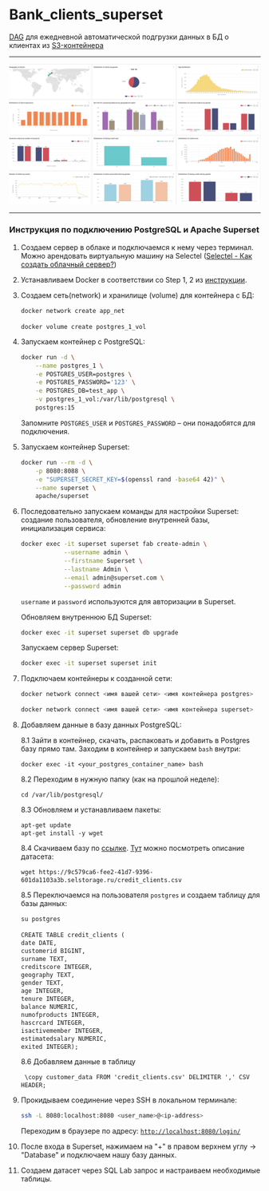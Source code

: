 # Bank_clients_superset

[DAG](bank_user_data-dag.py) для ежедневной автоматической подгрузки данных в БД о клиентах из [S3-контейнера](https://9c579ca6-fee2-41d7-9396-601da1103a3b.selstorage.ru/new_clients.csv)

---------

![screenshot](bank_client_superset.png)


---------

### Инструкция по подключению PostgreSQL и Apache Superset ###

1. Создаем сервер в облаке и подключаемся к нему через терминал. Можно арендовать виртуальную машину на Selectel ([Selectel - Как создать облачный сервер?](https://docs.selectel.ru/cloud/servers/create/create-server/)) 
2. Устанавливаем Docker в соответствии со Step 1, 2 из [инструкции](https://www.digitalocean.com/community/tutorials/how-to-install-and-use-docker-on-ubuntu-22-04).
3. Создаем сеть(network) и хранилище (volume) для контейнера с БД:
    ```
    docker network create app_net
    
    docker volume create postgres_1_vol
    ```

4. Запускаем контейнер с PostgreSQL:
    ```bash
    docker run -d \
        --name postgres_1 \
        -e POSTGRES_USER=postgres \
        -e POSTGRES_PASSWORD='123' \
        -e POSTGRES_DB=test_app \
        -v postgres_1_vol:/var/lib/postgresql \
        postgres:15
    ```
    Запомните `POSTGRES_USER` и `POSTGRES_PASSWORD` – они понадобятся для подключения.

5. Запускаем контейнер Superset:
    ```bash
    docker run --rm -d \
        -p 8080:8088 \
        -e "SUPERSET_SECRET_KEY=$(openssl rand -base64 42)" \
        --name superset \
        apache/superset
    ```

6. Последовательно запускаем команды для настройки Superset: создание пользователя, обновление внутренней базы, инициализация сервиса:
    ```bash
    docker exec -it superset superset fab create-admin \
                --username admin \
                --firstname Superset \
                --lastname Admin \
                --email admin@superset.com \
                --password admin
    ```
    `username` и `password` используются для авторизации в Superset.

    Обновляем внутреннюю БД Superset:
    ```bash
    docker exec -it superset superset db upgrade
    ```

    Запускаем сервер Superset:
    ```bash
    docker exec -it superset superset init
    ```

7. Подключаем контейнеры к созданной сети:
    ```bash
    docker network connect <имя вашей сети> <имя контейнера postgres>
    ```

    ```bash
    docker network connect <имя вашей сети> <имя контейнера superset>
    ```

8. Добавляем данные в базу данных PostgreSQL:

   8.1 Зайти в контейнер, скачать, распаковать и добавить в Postgres базу прямо там. 
    Заходим в контейнер и запускаем `bash`  внутри: 
    ```
    docker exec -it <your_postgres_container_name> bash 
    ```
   8.2 Переходим в нужную папку (как на прошлой неделе): 
    ```
    cd /var/lib/postgresql/ 
    ```
   8.3 Обновляем и устанавливаем пакеты:
    ```
    apt-get update
    apt-get install -y wget  
    ```
   8.4 Скачиваем базу по [ссылке](https://9c579ca6-fee2-41d7-9396-601da1103a3b.selstorage.ru/new_clients.csv). [Тут](https://www.kaggle.com/datasets/shrutimechlearn/churn-modelling) можно посмотреть описание датасета: 
    ```
    wget https://9c579ca6-fee2-41d7-9396-601da1103a3b.selstorage.ru/credit_clients.csv
    
    ```
   8.5 Переключаемся на пользователя `postgres` и создаем таблицу для базы данных: 
    ```
    su postgres

    CREATE TABLE credit_clients (
    date DATE,
    customerid BIGINT,
    surname TEXT,
    creditscore INTEGER,
    geography TEXT,
    gender TEXT,
    age INTEGER,
    tenure INTEGER,
    balance NUMERIC,
    numofproducts INTEGER,
    hascrcard INTEGER,
    isactivemember INTEGER,
    estimatedsalary NUMERIC,
    exited INTEGER);
    ```

   8.6 Добавляем данные в таблицу
   ```
    \copy customer_data FROM 'credit_clients.csv' DELIMITER ',' CSV HEADER;

    ```

10. Прокидываем соединение через SSH в локальном терминале:
    ```bash
    ssh -L 8080:localhost:8080 <user_name>@<ip-address>
    ```

    Переходим в браузере по адресу: [`http://localhost:8080/login/`](http://localhost:8080/login/)

11. После входа в Superset, нажимаем на "+" в правом верхнем углу -> "Database" и подключаем нашу базу данных.

12. Создаем датасет через SQL Lab запрос и настраиваем необходимые таблицы.
